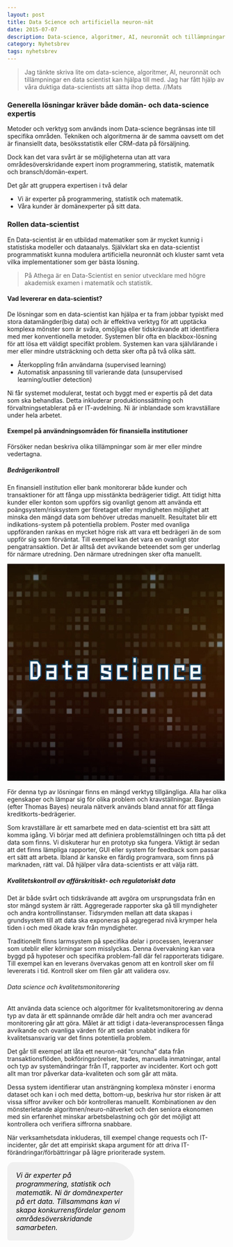 ```yaml
---
layout: post
title: Data Science och artificiella neuron-nät
date: 2015-07-07
description: Data-science, algoritmer, AI, neuronnät och tillämpningar en data scientist kan hjälpa till med.
category: Nyhetsbrev
tags: nyhetsbrev
---
```


> Jag tänkte skriva lite om data-science, algoritmer, AI, neuronnät och tillämpningar en data scientist kan
 hjälpa till med. Jag har fått hjälp av våra duktiga data-scientists att sätta ihop detta. //Mats

### Generella lösningar kräver både domän- och data-science expertis

Metoder och verktyg som används inom Data-science begränsas inte till specifika områden. Tekniken och
algoritmerna är de samma oavsett om det är finansiellt data, besöksstatistik eller CRM-data på försäljning.

Dock kan det vara svårt är se möjligheterna utan att vara områdesöverskridande expert inom programmering,
statistik, matematik och bransch/domän-expert.

Det går att gruppera expertisen i två delar

- Vi är experter på programmering, statistik och matematik.
- Våra kunder är domänexperter på sitt data.

### Rollen data-scientist

En Data-scientist är en utbildad matematiker som är mycket kunnig i statistiska modeller och dataanalys.
Självklart ska en data-scientist programmatiskt kunna modulera artificiella neuronnät och kluster samt veta
vilka implementationer som ger bästa lösning.

> På Athega är en Data-Scientist en senior utvecklare med högre akademisk examen i matematik och statistik.

#### Vad levererar en data-scientist?

De lösningar som en data-scientist kan hjälpa er ta fram jobbar typiskt med stora datamängder(big data) och
är effektiva verktyg för att upptäcka komplexa mönster som är svåra, omöjliga eller tidskrävande att
identifiera med mer konventionella metoder. Systemen blir ofta en blackbox-lösning för att lösa ett väldigt
specifikt problem. Systemen kan vara självlärande i mer eller mindre utsträckning och detta sker ofta på
två olika sätt.

- Återkoppling från användarna (supervised learning)
- Automatisk anpassning till varierande data (unsupervised learning/outlier detection)

Ni får systemet modulerat, testat och byggt med er expertis på det data som ska behandlas. Detta inkluderar
produktionssättning och förvaltningsetablerat på er IT-avdelning. Ni är inblandade som kravställare under
hela arbetet.

#### Exempel på användningsområden för finansiella institutioner
Försöker nedan beskriva olika tillämpningar som är mer eller mindre vedertagna.

##### Bedrägerikontroll

En finansiell institution eller bank monitorerar både kunder och transaktioner för att fånga upp misstänkta
bedrägerier tidigt. Att tidigt hitta kunder eller konton som uppförs sig ovanligt genom att använda ett
poängsystem/risksystem ger företaget eller myndigheten möjlighet att minska den mängd data som behöver
utredas manuellt. Resultatet blir ett indikations-system på potentiella problem. Poster med ovanliga
uppföranden rankas en mycket högre risk att vara ett bedrägeri än de som uppför sig som förväntat. Till
exempel kan det vara en ovanligt stor pengatransaktion.  Det är alltså det avvikande beteendet som ger
underlag för närmare utredning. Den närmare utredningen sker ofta manuellt.

<img src="/assets/img/blog/fullsizerender.jpg" alt="Data science" class="right">

För denna typ av lösningar finns en mängd verktyg tillgängliga. Alla har olika egenskaper och lämpar sig för
olika problem och kravställningar. Bayesian (efter Thomas Bayes) neurala nätverk används bland annat för att
fånga kreditkorts-bedrägerier.

Som kravställare är ett samarbete med en data-scientist ett bra sätt att komma igång. Vi börjar med att definiera
problemställningen och titta på det data som finns. Vi diskuterar hur en prototyp ska fungera. Viktigt är sedan
att det finns lämpliga rapporter, GUI eller system för feedback som passar ert sätt att arbeta. Ibland är kanske
en färdig programvara, som finns på marknaden, rätt val. Då hjälper våra data-scientists er att välja rätt.

##### Kvalitetskontroll av affärskritiskt- och regulatoriskt data

Det är både svårt och tidskrävande att avgöra om ursprungsdata från en stor mängd system är rätt. Aggregerade
rapporter ska gå till myndigheter och andra kontrollinstanser. Tidsrymden mellan att data skapas i grundsystem
till att data ska exponeras på aggregerad nivå krymper hela tiden i och med ökade krav från myndigheter.

Traditionellt finns larmsystem på specifika delar i processen, leveranser som uteblir eller körningar som
misslyckas. Denna övervakning kan vara byggd på hypoteser och specifika problem-fall där fel rapporterats
tidigare. Till exempel kan en leverans övervakas genom att en kontroll sker om fil levererats i tid. Kontroll
sker om filen går att validera osv.

###### Data science och kvalitetsmonitorering

Att använda data science och algoritmer för kvalitetsmonitorering av denna typ av data är ett spännande område
där helt andra och mer avancerad monitorering går att göra. Målet är att tidigt i data-leveransprocessen fånga
avvikande och ovanliga värden för att sedan snabbt indikera för kvalitetsansvarig var det finns potentiella problem.

Det går till exempel att låta ett neuron-nät “cruncha” data från transaktionsflöden, bokföringsrörelser,
trades, manuella inmatningar, antal och typ av systemändringar från IT, rapporter av incidenter. Kort och gott
allt man tror påverkar data-kvaliteten och som går att mäta.

Dessa system identifierar utan ansträngning komplexa mönster i enorma dataset och kan i och med detta, bottom-up,
beskriva hur stor risken är att vissa siffror avviker och bör kontrolleras manuellt. Kombinationen av den
mönsterletande algoritmen/neuro-nätverket och den seniora ekonomen med sin erfarenhet minskar arbetsbelastning
och gör det möjligt att kontrollera och verifiera siffrorna snabbare.

När verksamhetsdata inkluderas, till exempel change requests och IT-incidenter, går det att empiriskt skapa
argument för att driva IT-förändringar/förbättringar på lägre prioriterade system.

<div style="border: 0px solid #bdbdbd;
            border-radius: 15px 50px 30px 5px;
            background: #F0F0F0;
            padding: 20px;
            width: 50%;
            margin: 0 0 25px;
            font-size: 16px;
            color: Black; font-style: Italic;
            overflow: hidden;">
Vi är experter på programmering, statistik och matematik. Ni är domänexperter på ert data. Tillsammans kan vi
skapa konkurrensfördelar genom områdesöverskridande samarbeten.
</div>
